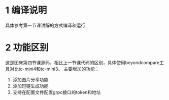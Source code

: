 # 1 编译说明
具体参考第一节课讲解的方式编译和运行

# 2 功能区别
这是图床第四节课源码，相比上一节课代码的区别，具体使用beyondcompare工具对比tc-mini4和tc-mini3。
主要增加的功能：
1. 添加图片分享功能
2. 添加短链生成功能
3. 支持在配置文件配置grpc接口的token和地址
